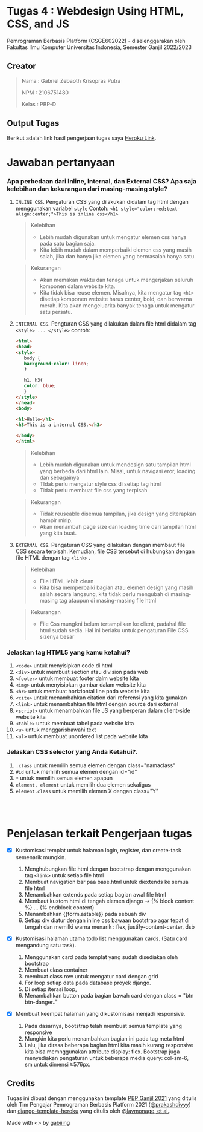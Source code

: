 # Tugas 4 : Webdesign Using HTML, CSS, and JS

Pemrograman Berbasis Platform (CSGE602022) - diselenggarakan oleh Fakultas Ilmu Komputer Universitas Indonesia, Semester Ganjil 2022/2023


## Creator
> Nama : Gabriel Zebaoth Krisopras Putra  
> 
> NPM : 2106751480
> 
> Kelas : PBP-D
## Output Tugas
Berikut adalah link hasil pengerjaan tugas saya
[Heroku Link](https://gabing-pbp-tugas2.herokuapp.com/todolist/).


# **Jawaban pertanyaan**
### **Apa perbedaan dari Inline, Internal, dan External CSS? Apa saja kelebihan dan kekurangan dari masing-masing style?**
1. ```INLINE CSS```. Pengaturan CSS yang dilakukan didalam tag html dengan menggunakan variabel ```style```
   Contoh: ```<h1 style="color:red;text-align:center;">This is inline css</h1>```
    > Kelebihan
    > - Lebih mudah digunakan untuk mengatur elemen css hanya pada satu bagian saja.
    > - Kita lebih mudah dalam memperbaiki elemen css yang masih salah, jika dan hanya jika elemen yang bermasalah hanya satu.

    > Kekurangan
    > - Akan memakan waktu dan tenaga untuk mengerjakan seluruh komponen dalam website kita.
    > - Kita tidak bisa reuse elemen. Misalnya, kita mengatur tag ```<h1>``` disetiap komponen website harus center, bold, dan berwarna merah. Kita akan mengeluarka banyak tenaga untuk mengatur satu persatu. 

2. ```INTERNAL CSS```. Pengturan CSS yang dilakukan dalam file html didalam tag ```<style> ... </style>```
    contoh:
     ```html
     <html>
    <head>
    <style>
        body {
        background-color: linen;
        }

        h1, h3{
        color: blue;
        }
    </style>
    </head>
    <body>

    <h1>Hallo</h1>
    <h3>This is a internal CSS.</h3>

    </body>
    </html>
     ```

   > Kelebihan
    > - Lebih mudah digunakan untuk mendesign satu tampilan html yang berbeda dari html lain. Misal, untuk navigasi eror, loading dan sebagainya
    > - TIdak perlu mengatur style css di setiap tag html
    > - Tidak perlu membuat file css yang terpisah

    > Kekurangan
    > - Tidak reuseable disemua tampilan, jika design yang diterapkan hampir mirip.
    > - Akan menambah page size dan loading time dari tampilan html yang kita buat.


3. ```EXTERNAL CSS```. Pengaturan CSS yang dilakukan dengan membaut file CSS secara terpisah. Kemudian, file CSS tersebut di hubungkan dengan file HTML dengan tag ```<link>``` .
   
   > Kelebihan
    > - File HTML lebih clean
    > - Kita bisa memperbaiki bagian atau elemen design yang masih salah secara langsung, kita tidak perlu mengubah di masing-masing tag ataupun di masing-masing file html


    > Kekurangan
    > - File Css mungkni belum tertampilkan ke client, padahal file html sudah sedia. Hal ini berlaku untuk pengaturan File CSS sizenya besar

### **Jelaskan tag HTML5 yang kamu ketahui?**
1. ```<code>``` untuk menyisipkan code di html
1. ```<div>``` untuk membuat section atau division pada web
2. ```<footer>``` untuk membuat footer dalm website kita
3. ```<img>``` untuk menyisipkan gambar dalam website kita
4. ```<hr>``` untuk membuat horiziontal line pada website kita
5. ```<cite>``` untuk menambahkan citation dari referensi yang kita gunakan
6. ```<link>``` untuk menambahkan file html dengan source dari external
7. ```<script>``` untuk menambahkan file JS yang berperan dalam client-side website kita
8. ```<table>``` untuk membuat tabel pada website kita
1. ```<u>``` untuk menggarisbawahi text
1. ```<ul>``` untuk membuat unordered list pada website kita


### **Jelaskan CSS selector yang Anda Ketahui?.**
1. ```.class``` untuk memilih semua elemen dengan class="namaclass"
2. ```#id``` untuk memilih semua elemen dengan id="id" 
3. ```*``` untuk memilih semua elemen apapun 
4. ```element, element``` untuk memilih dua elemen sekaligus 
5. ```element.class``` untuk memilih elemen X dengan class="Y" 



<br></br>
# **Penjelasan terkait Pengerjaan tugas**

- [x] Kustomisasi templat untuk halaman login, register, dan create-task semenarik mungkin.
    1.  Menghubungkan file html dengan bootstrap dengan menggunakan tag ```<link>``` untuk setiap file html
    2.  Membuat navigation bar paa base.html untuk diextends ke semua file html
    3.  Menambahkan extends pada setiap bagian awal file html
    4.  Membaut kustom html di tengah elemen django -> {% block content %} ... {% endblock content}
    5.  Menambahkan {{form.astable}} pada sebuah div
    6.  Setiap div diatur dengan inline css bawaan bootstrap agar tepat di tengah dan memilki warna menarik : flex, justify-content-center, dsb

- [x]  Kustomisasi halaman utama todo list menggunakan cards. (Satu card mengandung satu task).
    1. Menggunakan card pada templat yang sudah disediakan oleh bootstrap
    2. Membuat class container
    3. membuat class row untuk mengatur card dengan grid
    4. For loop setiap data pada database proyek django.
    5. Di setiap iterasi loop, 
    6. Menambahkan button pada bagian bawah card dengan class = "btn btn-danger.."
   
        
- [x] Membuat keempat halaman yang dikustomisasi menjadi responsive.
   1. Pada dasarnya, bootstrap telah membuat semua template yang responsive
   2. Mungkin kita perlu menambahkan bagian ini pada tag meta html <meta name="viewport" content="width=device-width, initial-scale=1.0">
   3. Lalu, jika dirasa beberapa bagian html kita masih kurang responsive kita bisa memnggunakan attribute display: flex. Bootstrap juga menyediakan pengaturan untuk beberapa media query: col-sm-6, sm untuk dimensi ≥576px.
  
## Credits
Tugas ini dibuat dengan menggunakan template [PBP Ganjil 2021](https://gitlab.com/PBP-2021/pbp-lab) yang ditulis oleh Tim Pengajar Pemrograman Berbasis Platform 2021 ([@prakashdivyy](https://gitlab.com/prakashdivyy)) dan [django-template-heroku](https://github.com/laymonage/django-template-heroku) yang ditulis oleh [@laymonage, et al.](https://github.com/laymonage).

Made with <> by [gabiiing](https://github.com/gabiiing/)


